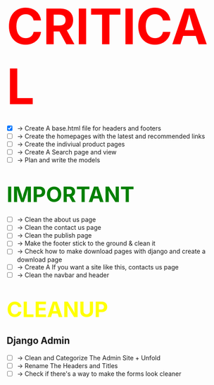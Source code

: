 # <span style="color: red; font-size: 7rem">CRITICAL</span>

-   [x] -> Create A base.html file for headers and footers
-   [ ] -> Create the homepages with the latest and recommended links
-   [ ] -> Create the indiviual product pages
-   [ ] -> Create A Search page and view
-   [ ] -> Plan and write the models

# <span style="color: green; font-size: 3rem">IMPORTANT</span>

-   [ ] -> Clean the about us page
-   [ ] -> Clean the contact us page
-   [ ] -> Clean the publish page
-   [ ] -> Make the footer stick to the ground & clean it
-   [ ] -> Check how to make download pages with django and create a download page
-   [ ] -> Create A If you want a site like this, contacts us page
-   [ ] -> Clean the navbar and header

# <span style="color: yellow; font-size: 3rem">CLEANUP</span>

## Django Admin

-   [ ] -> Clean and Categorize The Admin Site + Unfold
-   [ ] -> Rename The Headers and Titles
-   [ ] -> Check if there's a way to make the forms look cleaner
